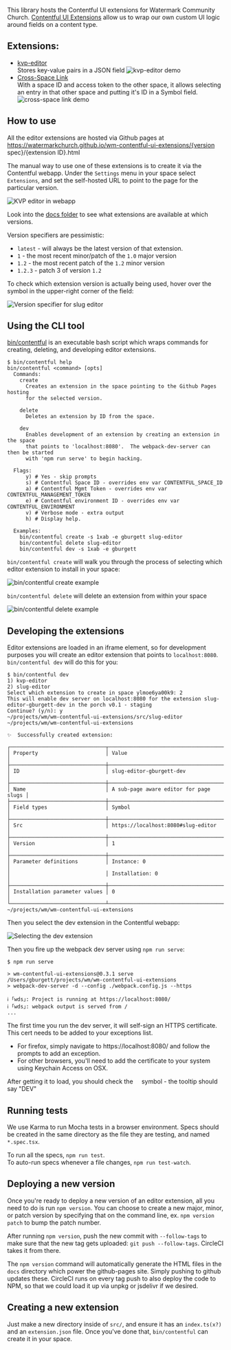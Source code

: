 
This library hosts the Contentful UI extensions for Watermark Community Church.
[Contentful UI Extensions](https://www.contentful.com/developers/docs/concepts/uiextensions/)
allow us to wrap our own custom UI logic around fields on a content type.

## Extensions:

* [kvp-editor](src/kvp-editor)  
    Stores key-value pairs in a JSON field
    ![kvp-editor demo](readmedoc/kvp-editor.png)
* [Cross-Space Link](src/cross-space-link)  
    With a space ID and access token to the other space, it allows selecting an
    entry in that other space and putting it's ID in a Symbol field.
    ![cross-space link demo](readmedoc/cross-space-link.gif)

## How to use

All the editor extensions are hosted via Github pages at
https://watermarkchurch.github.io/wm-contentful-ui-extensions/{version spec}/{extension ID}.html

The manual way to use one of these extensions is to create it via the Contentful webapp.
Under the `Settings` menu in your space select `Extensions`, and set the self-hosted
URL to point to the page for the particular version.

![KVP editor in webapp](readmedoc/kvp-editor-webapp.png)

Look into the [docs folder](docs/) to see what extensions are available at which versions.

Version specifiers are pessimistic:

* `latest` - will always be the latest version of that extension.
* `1` - the most recent minor/patch of the `1.0` major version
* `1.2` - the most recent patch of the `1.2` minor version
* `1.2.3` - patch 3 of version `1.2`

To check which extension version is actually being used, hover over the 
<img src="images/logo-blue.svg" width="12px" height="12px"></img> symbol in the
upper-right corner of the field:

![Version specifier for slug editor](readmedoc/slug-editor-version.png)

## Using the CLI tool

[bin/contentful](bin/contentful) is an executable bash script which wraps commands
for creating, deleting, and developing editor extensions.

```
$ bin/contentful help
bin/contentful <command> [opts]
  Commands:
    create
      Creates an extension in the space pointing to the Github Pages hosting
      for the selected version.

    delete
      Deletes an extension by ID from the space.

    dev
      Enables development of an extension by creating an extension in the space
      that points to 'localhost:8080'.  The webpack-dev-server can then be started
      with 'npm run serve' to begin hacking.

  Flags:
      y) # Yes - skip prompts
      s) # Contentful Space ID - overrides env var CONTENTFUL_SPACE_ID
      a) # Contentful Mgmt Token - overrides env var CONTENTFUL_MANAGEMENT_TOKEN
      e) # Contentful environment ID - overrides env var CONTENTFUL_ENVIRONMENT
      v) # Verbose mode - extra output
      h) # Display help.

  Examples:
    bin/contentful create -s 1xab -e gburgett slug-editor
    bin/contentful delete slug-editor
    bin/contentful dev -s 1xab -e gburgett
```

`bin/contentful create` will walk you through the process of selecting which editor extension to install in your space:

![bin/contentful create example](readmedoc/create.gif)

`bin/contentful delete` will delete an extension from within your space

![bin/contentful delete example](readmedoc/delete.gif)

## Developing the extensions

Editor extensions are loaded in an iframe element, so for development purposes
you will create an editor extension that points to `localhost:8080`.
`bin/contentful dev` will do this for you:

```
$ bin/contentful dev
1) kvp-editor
2) slug-editor
Select which extension to create in space ylmoe6ya00k9: 2
This will enable dev server on localhost:8080 for the extension slug-editor-gburgett-dev in the porch v0.1 - staging
Continue? (y/n): y
~/projects/wm/wm-contentful-ui-extensions/src/slug-editor ~/projects/wm/wm-contentful-ui-extensions

✨  Successfully created extension:

┌───────────────────────────────┬────────────────────────────────────────┐
│ Property                      │ Value                                  │
├───────────────────────────────┼────────────────────────────────────────┤
│ ID                            │ slug-editor-gburgett-dev               │
├───────────────────────────────┼────────────────────────────────────────┤
│ Name                          │ A sub-page aware editor for page slugs │
├───────────────────────────────┼────────────────────────────────────────┤
│ Field types                   │ Symbol                                 │
├───────────────────────────────┼────────────────────────────────────────┤
│ Src                           │ https://localhost:8080#slug-editor     │
├───────────────────────────────┼────────────────────────────────────────┤
│ Version                       │ 1                                      │
├───────────────────────────────┼────────────────────────────────────────┤
│ Parameter definitions         │ Instance: 0                            │
│                               │ Installation: 0                        │
├───────────────────────────────┼────────────────────────────────────────┤
│ Installation parameter values │ 0                                      │
└───────────────────────────────┴────────────────────────────────────────┘
~/projects/wm/wm-contentful-ui-extensions
```

Then you select the dev extension in the Contentful webapp:

![Selecting the dev extension](readmedoc/slug-editor-gburgett-dev.png)


Then you fire up the webpack dev server using `npm run serve`:

```
$ npm run serve

> wm-contentful-ui-extensions@0.3.1 serve /Users/gburgett/projects/wm/wm-contentful-ui-extensions
> webpack-dev-server -d --config ./webpack.config.js --https

ℹ ｢wds｣: Project is running at https://localhost:8080/
ℹ ｢wds｣: webpack output is served from /
...
```

The first time you run the dev server, it will self-sign an HTTPS certificate.
This cert needs to be added to your exceptions list.
* For firefox, simply navigate to https://localhost:8080/ and follow the prompts to add an exception.
* For other browsers, you'll need to add the certificate to your system using Keychain Access on OSX.

After getting it to load, you should check the
<img src="images/logo-blue.svg" width="12px" height="12px"></img>
symbol - the tooltip should say "DEV"

## Running tests

We use Karma to run Mocha tests in a browser environment.  Specs should be created
in the same directory as the file they are testing, and named `*.spec.tsx`.

To run all the specs, `npm run test`.  
To auto-run specs whenever a file changes, `npm run test-watch`.

## Deploying a new version

Once you're ready to deploy a new version of an editor extension, all you need to
do is run `npm version`.  You can choose to create a new major, minor, or patch
version by specifying that on the command line, ex. `npm version patch` to bump
the patch number.

After running `npm version`, push the new commit with `--follow-tags` to make sure
that the new tag gets uploaded: `git push --follow-tags`.  CircleCI takes it from
there.

The `npm version` command will automatically generate the HTML files in the `docs`
directory which power the github-pages site.  Simply pushing to github updates these.
CircleCI runs on every tag push to also deploy the code to NPM, so that we could
load it up via unpkg or jsdelivr if we desired.

## Creating a new extension

Just make a new directory inside of `src/`, and ensure it has an `index.ts(x?)` and
an `extension.json` file.  Once you've done that, `bin/contentful` can create it
in your space.
